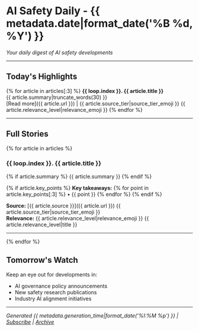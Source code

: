 # AI Safety Daily - {{ metadata.date|format_date('%B %d, %Y') }}

*Your daily digest of AI safety developments*

---

## Today's Highlights

{% for article in articles[:3] %}
**{{ loop.index }}. {{ article.title }}**  
{{ article.summary|truncate_words(30) }}  
[Read more]({{ article.url }}) | {{ article.source_tier|source_tier_emoji }} {{ article.relevance_level|relevance_emoji }}
{% endfor %}

---

## Full Stories

{% for article in articles %}
### {{ loop.index }}. {{ article.title }}

{% if article.summary %}
{{ article.summary }}
{% endif %}

{% if article.key_points %}
**Key takeaways:**
{% for point in article.key_points[:3] %}
• {{ point }}
{% endfor %}
{% endif %}

**Source:** [{{ article.source }}]({{ article.url }}) {{ article.source_tier|source_tier_emoji }}  
**Relevance:** {{ article.relevance_level|relevance_emoji }} {{ article.relevance_level|title }}

---

{% endfor %}

## Tomorrow's Watch

Keep an eye out for developments in:
- AI governance policy announcements
- New safety research publications
- Industry AI alignment initiatives

---

*Generated {{ metadata.generation_time|format_date('%I:%M %p') }} | [Subscribe](mailto:hello@aisafetyturkiye.org) | [Archive](https://aisafetyturkiye.org/archive)*
